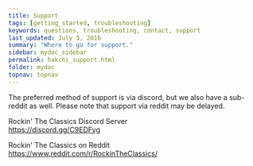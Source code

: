 ```yaml
---
title: Support
tags: [getting_started, troubleshooting]
keywords: questions, troubleshooting, contact, support
last_updated: July 3, 2016
summary: "Where to go for support."
sidebar: mydoc_sidebar
permalink: hakchi_support.html
folder: mydoc
topnav: topnav
---
```


The preferred method of support is via discord, but we also have a sub-reddit as well.  Please note that support via reddit may be delayed.

Rockin' The Classics Discord Server  
<https://discord.gg/C9EDFyg>  

Rockin' The Classics on Reddit  
<https://www.reddit.com/r/RockinTheClassics/>
